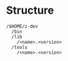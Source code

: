 # Structure
```
/$HOME/z-dev
  /bin
  /lib
    /<name>.<version>
  /tools
    /<name>.<version>
```
